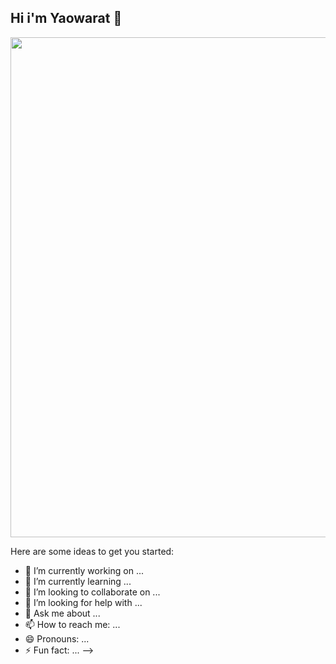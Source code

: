 ## Hi i'm Yaowarat 👋
<div id="header" align="center">
  <img src="https://media.giphy.com/media/LMcB8XospGZO8UQq87/giphy.gif?cid=ecf05e473u8czm8xc9n0vnq1rtnwalq6ruu1rh0cdcrtlpc1&ep=v1_gifs_related&rid=giphy.gif&ct=g" width="800"/>
</div>


Here are some ideas to get you started:

- 🔭 I’m currently working on ...
- 🌱 I’m currently learning ...
- 👯 I’m looking to collaborate on ...
- 🤔 I’m looking for help with ...
- 💬 Ask me about ...
- 📫 How to reach me: ...
- 😄 Pronouns: ...
- ⚡ Fun fact: ...
-->
